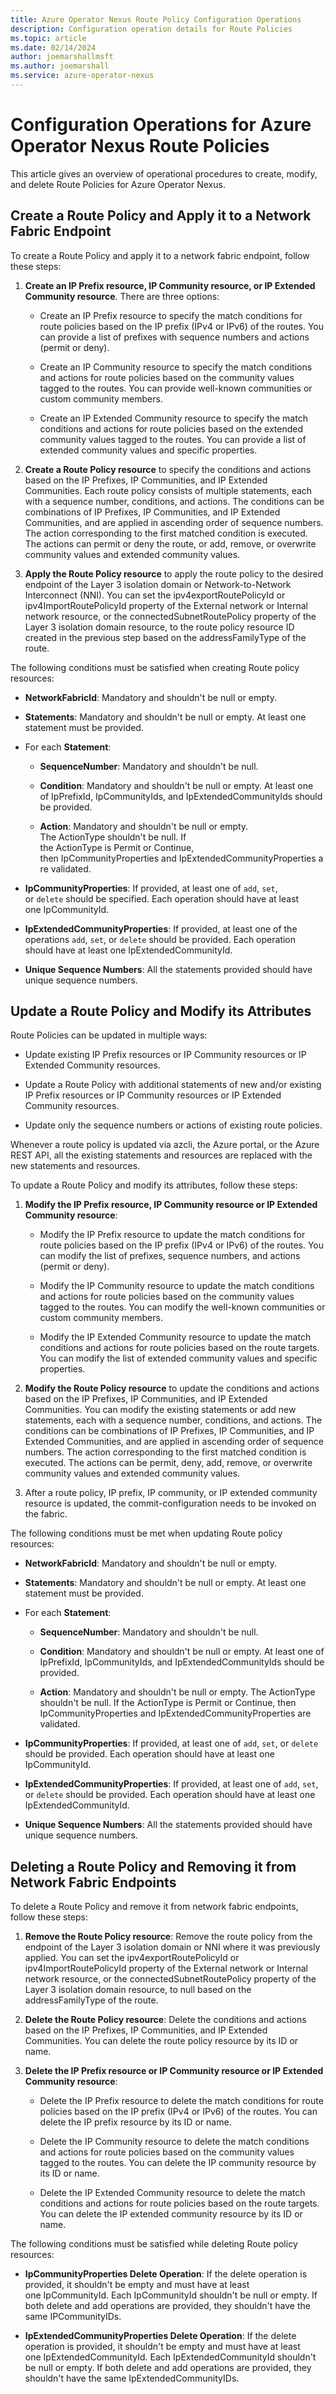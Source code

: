 ```yaml
---
title: Azure Operator Nexus Route Policy Configuration Operations
description: Configuration operation details for Route Policies
ms.topic: article
ms.date: 02/14/2024
author: joemarshallmsft
ms.author: joemarshall
ms.service: azure-operator-nexus
---
```


# Configuration Operations for Azure Operator Nexus Route Policies

This article gives an overview of operational procedures to create, modify, and delete Route Policies for Azure Operator Nexus.

## Create a Route Policy and Apply it to a Network Fabric Endpoint

To create a Route Policy and apply it to a network fabric endpoint, follow these steps:

1.  **Create an IP Prefix resource, IP Community resource, or IP Extended Community resource**. There are three options:

    -   Create an IP Prefix resource to specify the match conditions for route policies based on the IP prefix (IPv4 or IPv6) of the routes. You can provide a list of prefixes with sequence numbers and actions (permit or deny).

    -   Create an IP Community resource to specify the match conditions and actions for route policies based on the community values tagged to the routes. You can provide well-known communities or custom community members.

    -   Create an IP Extended Community resource to specify the match conditions and actions for route policies based on the extended community values tagged to the routes. You can provide a list of extended community values and specific properties.

2.  **Create a Route Policy resource** to specify the conditions and actions based on the IP Prefixes, IP Communities, and IP Extended Communities. Each route policy consists of multiple statements, each with a sequence number, conditions, and actions. The conditions can be combinations of IP Prefixes, IP Communities, and IP Extended Communities, and are applied in ascending order of sequence numbers. The action corresponding to the first matched condition is executed. The actions can permit or deny the route, or add, remove, or overwrite community values and extended community values.

3.  **Apply the Route Policy resource** to apply the route policy to the desired endpoint of the Layer 3 isolation domain or Network-to-Network Interconnect (NNI). You can set the ipv4exportRoutePolicyId or ipv4ImportRoutePolicyId property of the External network or Internal network resource, or the connectedSubnetRoutePolicy property of the Layer 3 isolation domain resource, to the route policy resource ID created in the previous step based on the addressFamilyType of the route.

The following conditions must be satisfied when creating Route policy resources:

-  **NetworkFabricId**: Mandatory and shouldn't be null or empty.

-  **Statements**: Mandatory and shouldn't be null or empty. At least one statement must be provided.

-  For each **Statement**:

    -   **SequenceNumber**: Mandatory and shouldn't be null.

    -   **Condition**: Mandatory and shouldn't be null or empty. At least one of IpPrefixId, IpCommunityIds, and IpExtendedCommunityIds should be provided.

    -   **Action**: Mandatory and shouldn't be null or empty. The ActionType shouldn't be null. If the ActionType is Permit or Continue, then IpCommunityProperties and IpExtendedCommunityProperties are validated.

-  **IpCommunityProperties**: If provided, at least one of `add`, `set`, or `delete` should be specified. Each operation should have at least one IpCommunityId.

-  **IpExtendedCommunityProperties**: If provided, at least one of the operations `add`, `set`, or `delete` should be provided. Each operation should have at least one IpExtendedCommunityId.

-  **Unique Sequence Numbers**: All the statements provided should have unique sequence numbers.

## Update a Route Policy and Modify its Attributes

Route Policies can be updated in multiple ways:

-   Update existing IP Prefix resources or IP Community resources or IP Extended Community resources.

-   Update a Route Policy with additional statements of new and/or existing IP Prefix resources or IP Community resources or IP Extended Community resources.

-   Update only the sequence numbers or actions of existing route policies.

Whenever a route policy is updated via azcli,  the Azure portal, or the Azure REST API, all the existing statements and resources are replaced with the new statements and resources.

To update a Route Policy and modify its attributes, follow these steps:


1.  **Modify the IP Prefix resource, IP Community resource or IP Extended Community resource**:

    -   Modify the IP Prefix resource to update the match conditions for route policies based on the IP prefix (IPv4 or IPv6) of the routes. You can modify the list of prefixes, sequence numbers, and actions (permit or deny).

    -   Modify the IP Community resource to update the match conditions and actions for route policies based on the community values tagged to the routes. You can modify the well-known communities or custom community members.

    -   Modify the IP Extended Community resource to update the match conditions and actions for route policies based on the route targets. You can modify the list of extended community values and specific properties.

2.  **Modify the Route Policy resource** to update the conditions and actions based on the IP Prefixes, IP Communities, and IP Extended Communities. You can modify the existing statements or add new statements, each with a sequence number, conditions, and actions. The conditions can be combinations of IP Prefixes, IP Communities, and IP Extended Communities, and are applied in ascending order of sequence numbers. The action corresponding to the first matched condition is executed. The actions can be permit, deny, add, remove, or overwrite community values and extended community values.

3.  After a route policy, IP prefix, IP community, or IP extended community resource is updated, the commit-configuration needs to be invoked on the fabric.

The following conditions must be met when updating Route policy resources:

-  **NetworkFabricId**: Mandatory and shouldn't be null or empty. 

-  **Statements**: Mandatory and shouldn't be null or empty. At least one statement must be provided. 

-  For each **Statement**: 

    -   **SequenceNumber**: Mandatory and shouldn't be null. 

    -   **Condition**: Mandatory and shouldn't be null or empty. At least one of IpPrefixId, IpCommunityIds, and IpExtendedCommunityIds should be provided. 

    -   **Action**: Mandatory and shouldn't be null or empty. The ActionType shouldn't be null. If the ActionType is Permit or Continue, then IpCommunityProperties and IpExtendedCommunityProperties are validated. 

-  **IpCommunityProperties**: If provided, at least one of `add`, `set`, or `delete` should be provided. Each operation should have at least one IpCommunityId. 

-  **IpExtendedCommunityProperties**: If provided, at least one of `add`, `set`, or `delete` should be provided. Each operation should have at least one IpExtendedCommunityId. 

-  **Unique Sequence Numbers**: All the statements provided should have unique sequence numbers. 


## Deleting a Route Policy and Removing it from Network Fabric Endpoints

To delete a Route Policy and remove it from network fabric endpoints, follow these steps:

1.  **Remove the Route Policy resource**: Remove the route policy from the endpoint of the Layer 3 isolation domain or NNI where it was previously applied. You can set the ipv4exportRoutePolicyId or ipv4ImportRoutePolicyId property of the External network or Internal network resource, or the connectedSubnetRoutePolicy property of the Layer 3 isolation domain resource, to null based on the addressFamilyType of the route.

2.  **Delete the Route Policy resource**: Delete the conditions and actions based on the IP Prefixes, IP Communities, and IP Extended Communities. You can delete the route policy resource by its ID or name.

3.  **Delete the IP Prefix resource or IP Community resource or IP Extended Community resource**:

    -   Delete the IP Prefix resource to delete the match conditions for route policies based on the IP prefix (IPv4 or IPv6) of the routes. You can delete the IP prefix resource by its ID or name.

    -   Delete the IP Community resource to delete the match conditions and actions for route policies based on the community values tagged to the routes. You can delete the IP community resource by its ID or name.

    -   Delete the IP Extended Community resource to delete the match conditions and actions for route policies based on the route targets. You can delete the IP extended community resource by its ID or name.

The following conditions must be satisfied while deleting Route policy resources:

-  **IpCommunityProperties Delete Operation**: If the delete operation is provided, it shouldn't be empty and must have at least one IpCommunityId. Each IpCommunityId shouldn't be null or empty. If both delete and add operations are provided, they shouldn't have the same IPCommunityIDs.

-  **IpExtendedCommunityProperties Delete Operation**: If the delete operation is provided, it shouldn't be empty and must have at least one IpExtendedCommunityId. Each IpExtendedCommunityId shouldn't be null or empty. If both delete and add operations are provided, they shouldn't have the same IpExtendedCommunityIDs.